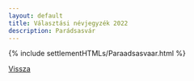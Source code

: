 ```yaml
---
layout: default
title: Választási névjegyzék 2022
description: Parádsasvár
---
```


{% include settlementHTMLs/Paraadsasvaar.html %}

[Vissza](./)